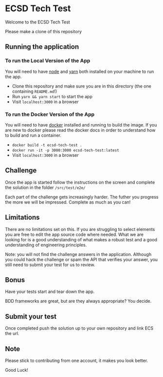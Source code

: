# ECSD Tech Test
Welcome to the ECSD Tech Test 

Please make a clone of this repository

## Running the application

### To run the Local Version of the App
You will need to have [node] and [yarn] both installed on your machine to run the app.

- Clone this repository and make sure you are in this directory (the one containing `README.md`!)
- Run `yarn && yarn start` to start the app
- Visit `localhost:3000` in a browser

### To run the Docker Version of the App 

You will need to have [docker] installed and running to build the image.
If you are new to docker please read the docker docs in order to understand how to build and run a container.

- `docker build -t ecsd-tech-test .`
- `docker run -it -p 3000:3000 ecsd-tech-test:latest`
- Visit `localhost:3000` in a browser

## Challenge 
Once the app is started follow the instructions on the screen and complete the solution in the folder `/src/test/e2e/`

Each part of the challenge gets increasingly harder. The futher you progress the more we will be impressed.
Complete as much as you can!

## Limitations
There are no limitations set on this. If you are struggling to select elements you are free to edit the app source code where needed.
What we are looking for is a good understanding of what makes a robust test and a good understanding of engineering principles.

Note: you will not find the challenge answers in the application. Although you could hack the challenge or spam the API that verifies your answer, you still need to submit your test for us to review. 


## Bonus
Have your tests start and tear down the app.

BDD frameworks are great, but are they always appropriate? You decide.

## Submit your test
Once completed push the solution up to your own repository and link ECS the url.

## Note
Please stick to contributing from one account, it makes you look better.

Good Luck!

[docker]: https://docs.docker.com/get-started/
[node]: https://nodejs.org/en/
[yarn]: https://yarnpkg.com/en/
